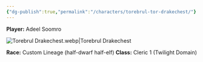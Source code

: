 ```yaml
---
{"dg-publish":true,"permalink":"/characters/torebrul-tor-drakechest/"}
---
```



**Player:** Adeel Soomro

![Torebrul Drakechest.webp|Torebrul Drakechest](/img/user/Assets/Torebrul%20Drakechest.webp)

**Race:** Custom Lineage (half-dwarf half-elf)
**Class:** Cleric 1 (Twilight Domain)
